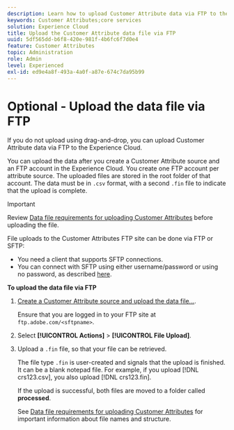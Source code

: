 ```yaml
---
description: Learn how to upload Customer Attribute data via FTP to the Experience Cloud.
keywords: Customer Attributes;core services
solution: Experience Cloud
title: Upload the Customer Attribute data file via FTP 
uuid: 5df565dd-b6f8-420e-981f-4b6fc6f7d0e4
feature: Customer Attributes
topic: Administration
role: Admin
level: Experienced
exl-id: ed9e4a8f-493a-4a0f-a87e-674c7da95b99
---
```

# Optional - Upload the data file via FTP

If you do not upload using drag-and-drop, you can upload Customer Attribute data via FTP to the Experience Cloud.

You can upload the data after you create a Customer Attribute source and an FTP account in the Experience Cloud. You create one FTP account per attribute source. The uploaded files are stored in the root folder of that account. The data must be in `.csv` format, with a second `.fin` file to indicate that the upload is complete. 

>[!IMPORTANT]
>
>Review [Data file requirements for uploading Customer Attributes](crs-data-file.md#concept_DE908F362DF24172BFEF48E1797DAF19) before uploading the file. 

File uploads to the Customer Attributes FTP site can be done via FTP or SFTP: 

* You need a client that supports SFTP connections.
* You can connect with SFTP using either username/password or using no password, as described [here](https://experienceleague.adobe.com/docs/analytics/export/ftp-and-sftp/secure-file-transfer-protocol/ftp-sftp-cert-auth.html?lang=en).

**To upload the data file via FTP** 

1. [Create a Customer Attribute source and upload the data file...](t-crs-usecase.md#task_BCC327B2A0EF4A1BBB2934013AB92B78).

   Ensure that you are logged in to your FTP site at `ftp.adobe.com/<sftpname>`. 

1. Select **[!UICONTROL Actions]** > **[!UICONTROL File Upload]**.

1. Upload a `.fin` file, so that your file can be retrieved.

   The file type `.fin` is user-created and signals that the upload is finished. It can be a blank notepad file. For example, if you upload [!DNL crs123.csv], you also upload [!DNL crs123.fin]. 

   If the upload is successful, both files are moved to a folder called **processed**. 

   See [Data file requirements for uploading Customer Attributes](crs-data-file.md#concept_DE908F362DF24172BFEF48E1797DAF19) for important information about file names and structure.
